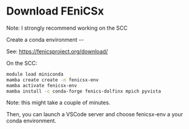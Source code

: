 # Download FEniCSx

Note: I strongly recommend working on the SCC

Create a conda environment -- 

See: https://fenicsproject.org/download/

On the SCC:

```bash
module load miniconda
mamba create create -n fenicsx-env
mamba activate fenicsx-env
mamba install -c conda-forge fenics-dolfinx mpich pyvista
```

Note: this might take a couple of minutes. 

Then, you can launch a VSCode server and choose fenicsx-env a your conda environment.
